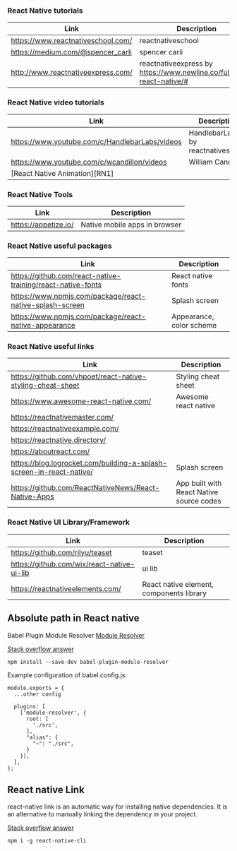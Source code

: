 ### React Native tutorials
| Link | Description |
| ------ | ------ |
|  https://www.reactnativeschool.com/ | reactnativeschool  |
|  https://medium.com/@spencer_carli | spencer carli  |
|  http://www.reactnativeexpress.com/ | reactnativeexpress by https://www.newline.co/fullstack-react-native/#  |


### React Native video tutorials
| Link | Description |
| ------ | ------ |
|  https://www.youtube.com/c/HandlebarLabs/videos | HandlebarLabs by reactnativeschool |
|  https://www.youtube.com/c/wcandillon/videos | William Candillon |
|  [React Native Animation][RN1] |



### React Native Tools
| Link | Description |
| ------ | ------ |
|  https://appetize.io/ | Native mobile apps in browser  |

### React Native useful packages
| Link | Description |
| ------ | ------ |
|  https://github.com/react-native-training/react-native-fonts | React native fonts  |
|  https://www.npmjs.com/package/react-native-splash-screen | Splash screen  |
|  https://www.npmjs.com/package/react-native-appearance | Appearance, color scheme  |




### React Native useful links
| Link | Description |
| ------ | ------ |
|  https://github.com/vhpoet/react-native-styling-cheat-sheet | Styling cheat sheet  |
|  https://www.awesome-react-native.com/ | Awesome react native  |
|  https://reactnativemaster.com/  |
| https://reactnativeexample.com/ |
| https://reactnative.directory/ |
| https://aboutreact.com/ |
| https://blog.logrocket.com/building-a-splash-screen-in-react-native/ | Splash screen |
| https://github.com/ReactNativeNews/React-Native-Apps | App built with React Native source codes  |




### React Native UI Library/Framework
| Link | Description |
| ------ | ------ |
|  https://github.com/rilyu/teaset | teaset  |
|  https://github.com/wix/react-native-ui-lib | ui lib  |
|  https://reactnativeelements.com/ | React native element, components library  |




 ## Absolute path in React native
 Babel Plugin Module Resolver [Module Resolver](https://github.com/tleunen/babel-plugin-module-resolver)
 
 [Stack overflow answer](https://stackoverflow.com/a/57039921/3882241)
 ```
 npm install --save-dev babel-plugin-module-resolver 
```
Example configuration of babel.config.js:

```
module.exports = {
  ...other config

  plugins: [
    ['module-resolver', {
      root: [
        './src',
      ],
      "alias": {
        "~": "./src",
      }
    }],
  ],
};
```

 ## React native Link
 react-native link is an automatic way for installing native dependencies. It is an alternative to manually linking the dependency in your project. 
 
 [Stack overflow answer](https://stackoverflow.com/a/54764060/3882241)
 ```
npm i -g react-native-cli
```

